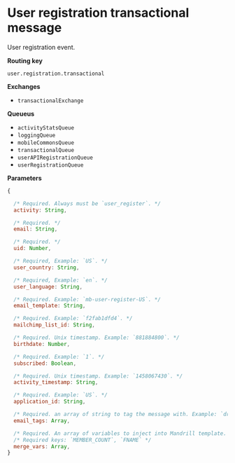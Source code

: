 # User registration transactional message

User registration event.

**Routing key**

`user.registration.transactional`

**Exchanges**
- `transactionalExchange`

**Queueus**
- `activityStatsQueue`
- `loggingQueue`
- `mobileCommonsQueue`
- `transactionalQueue`
- `userAPIRegistrationQueue`
- `userRegistrationQueue`

**Parameters**

```js
{

  /* Required. Always must be `user_register`. */
  activity: String,

  /* Required. */
  email: String,

  /* Required. */
  uid: Number,

  /* Required, Example: `US`. */
  user_country: String,

  /* Required, Example: `en`. */
  user_language: String,

  /* Required. Example: `mb-user-register-US`. */
  email_template: String,

  /* Required. Example: `f2fab1dfd4`. */
  mailchimp_list_id: String,

  /* Required. Unix timestamp. Example: `881884800`. */
  birthdate: Number,

  /* Required. Example: `1`. */
  subscribed: Boolean,

  /* Required. Unix timestamp. Example: `1458067430`. */
  activity_timestamp: String,

  /* Required. Example: `US`. */
  application_id: String,

  /* Required. an array of string to tag the message with. Example: `drupal_user_register`. */
  email_tags: Array,

  /* Required. An array of variables to inject into Mandrill template. */
  /* Required keys: `MEMBER_COUNT`, `FNAME` */
  merge_vars: Array,
}
```
